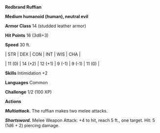 **Redbrand Ruffian**

**Medium humanoid (human), neutral evil**

**Armor Class** 14 (studded leather armor)

**Hit Points** 16 (3d8+3)

**Speed** 30 ft.

|   STR   |   DEX   |   CON   |   INT   |   WIS   |   CHA   |
  
| 11 (0) | 14 (+2) | 12 (+1) | 9 (-1) | 9 (-1) | 11 (0) |

**Skills** Intimidation +2

**Languages** Common

**Challenge** 1/2 (100 XP)

**Actions**

***Multiattack.*** The ruffian makes two melee attacks.

***Shortsword.*** Melee Weapon Attack: +4 to hit, reach 5 ft., one target. Hit: 5 (1d6 + 2) piercing damage.


